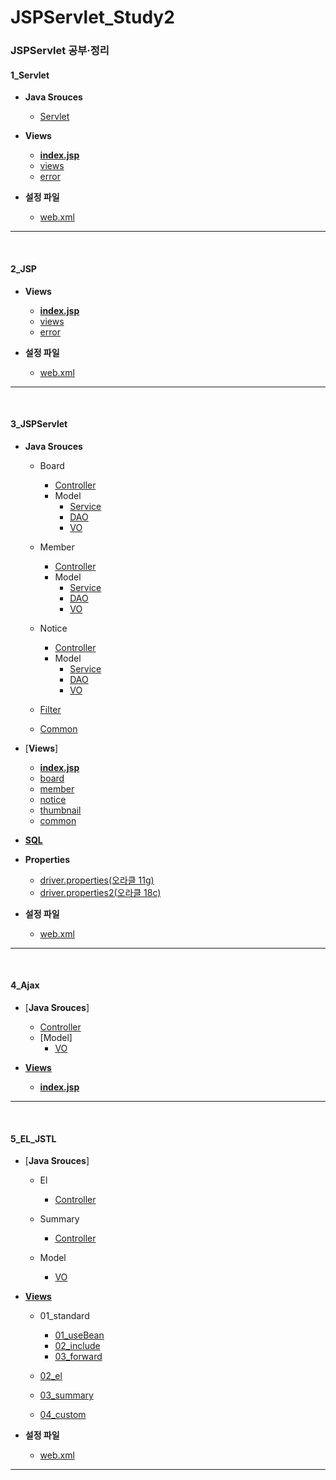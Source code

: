# JSPServlet_Study2
### JSPServlet 공부·정리

#### 1_Servlet 
- **Java Srouces**
  - [Servlet](https://github.com/ehdqkd616/JSPServlet_Study2/tree/main/1_Servlet/src/com/kh/servlet)

- **Views**
  - [**index.jsp**](https://github.com/ehdqkd616/JSPServlet_Study2/blob/main/1_Servlet/WebContent/index.html)
  - [views](https://github.com/ehdqkd616/JSPServlet_Study2/tree/main/2_JSP/WebContent/jsp)
  - [error](https://github.com/ehdqkd616/JSPServlet_Study2/tree/main/2_JSP/WebContent/jsp/error)
  
- **설정 파일**
  - [web.xml](https://github.com/ehdqkd616/JSPServlet_Study2/blob/main/1_Servlet/WebContent/WEB-INF/web.xml)
  
___
<br>
  
#### 2_JSP
- **Views**
  - [**index.jsp**](https://github.com/ehdqkd616/JSPServlet_Study2/blob/main/2_JSP/WebContent/index.html)
  - [views](https://github.com/ehdqkd616/JSPServlet_Study2/tree/main/2_JSP/WebContent/jsp)
  - [error](https://github.com/ehdqkd616/JSPServlet_Study2/tree/main/2_JSP/WebContent/jsp/error)
  
- **설정 파일**
  - [web.xml](https://github.com/ehdqkd616/JSPServlet_Study2/blob/main/2_JSP/WebContent/WEB-INF/web.xml)

___
<br>

#### 3_JSPServlet
- **Java Srouces**
  - Board
    - [Controller](https://github.com/ehdqkd616/JSPServlet_Study2/tree/main/3_JSPServlet(PC)/src/member/controller)
    - Model
      - [Service](https://github.com/ehdqkd616/JSPServlet_Study2/tree/main/3_JSPServlet(PC)/src/member/model/service)
      - [DAO](https://github.com/ehdqkd616/JSPServlet_Study2/tree/main/3_JSPServlet(PC)/src/board/model/dao)
      - [VO](https://github.com/ehdqkd616/JSPServlet_Study2/tree/main/3_JSPServlet(PC)/src/board/model/vo)
    
  - Member
    - [Controller](https://github.com/ehdqkd616/JSPServlet_Study2/tree/main/3_JSPServlet(PC)/src/member/controller)
    - Model
      - [Service](https://github.com/ehdqkd616/JSPServlet_Study2/tree/main/3_JSPServlet(PC)/src/board/model/service)
      - [DAO](https://github.com/ehdqkd616/JSPServlet_Study2/tree/main/3_JSPServlet(PC)/src/member/model/dao)
      - [VO](https://github.com/ehdqkd616/JSPServlet_Study2/tree/main/3_JSPServlet(PC)/src/member/model/vo)  
   
  - Notice
    - [Controller](https://github.com/ehdqkd616/JSPServlet_Study2/tree/main/3_JSPServlet(PC)/src/notice/controller)
    - Model
      - [Service](https://github.com/ehdqkd616/JSPServlet_Study2/tree/main/3_JSPServlet(PC)/src/notice/model/service)
      - [DAO](https://github.com/ehdqkd616/JSPServlet_Study2/tree/main/3_JSPServlet(PC)/src/notice/model/dao)
      - [VO](https://github.com/ehdqkd616/JSPServlet_Study2/tree/main/3_JSPServlet(PC)/src/notice/model/vo)  
   
   - [Filter](https://github.com/ehdqkd616/JSPServlet_Study2/tree/main/3_JSPServlet(PC)/src/filter)
   - [Common](https://github.com/ehdqkd616/JSPServlet_Study2/tree/main/3_JSPServlet(PC)/src/common)
   
- [**Views**]
  - [**index.jsp**](https://github.com/ehdqkd616/JSPServlet_Study2/blob/main/3_JSPServlet(PC)/WebContent/index.jsp)
  - [board](https://github.com/ehdqkd616/JSPServlet_Study2/tree/main/3_JSPServlet(PC)/WebContent/WEB-INF/views/board)
  - [member](https://github.com/ehdqkd616/JSPServlet_Study2/tree/main/3_JSPServlet(PC)/WebContent/WEB-INF/views/member)
  - [notice](https://github.com/ehdqkd616/JSPServlet_Study2/tree/main/3_JSPServlet(PC)/WebContent/WEB-INF/views/notice)
  - [thumbnail](https://github.com/ehdqkd616/JSPServlet_Study2/tree/main/3_JSPServlet(PC)/WebContent/WEB-INF/views/thumbnail)
  - [common](https://github.com/ehdqkd616/JSPServlet_Study2/tree/main/3_JSPServlet(PC)/WebContent/WEB-INF/views/common)
  
- [**SQL**](https://github.com/ehdqkd616/JSPServlet_Study2/tree/main/3_JSPServlet(PC)/src/sql)

- **Properties**
  - [driver.properties(오라클 11g)](https://github.com/ehdqkd616/JSPServlet_Study2/blob/main/3_JSPServlet(PC)/src/sql/driver.properties)
  - [driver.properties2(오라클 18c)](https://github.com/ehdqkd616/JSPServlet_Study2/blob/main/3_JSPServlet(PC)/src/sql/driver2.properties)
  
- **설정 파일**
  - [web.xml](https://github.com/ehdqkd616/JSPServlet_Study2/blob/main/3_JSPServlet(PC)/WebContent/WEB-INF/web.xml)
___
<br>

#### 4_Ajax
- [**Java Srouces**]
  - [Controller](https://github.com/ehdqkd616/JSPServlet_Study2/tree/main/4_Ajax/src/ajax/jquery/controller)
  - [Model]
    - [VO](https://github.com/ehdqkd616/JSPServlet_Study2/blob/main/4_Ajax/src/ajax/jquery/model/vo)
    
- [**Views**](https://github.com/ehdqkd616/JSPServlet_Study1/tree/master/Quiz/WebContent)
  - [**index.jsp**](https://github.com/ehdqkd616/JSPServlet_Study2/blob/main/4_Ajax/WebContent/index.jsp)

___
<br>

#### 5_EL_JSTL
- [**Java Srouces**]
  - El
    - [Controller](https://github.com/ehdqkd616/JSPServlet_Study2/tree/main/5_EL_JSTL/src/action/el/controller)
  
  - Summary
    - [Controller](https://github.com/ehdqkd616/JSPServlet_Study2/tree/main/5_EL_JSTL/src/action/summary/controller)
 
  - Model
    - [VO](https://github.com/ehdqkd616/JSPServlet_Study2/tree/main/5_EL_JSTL/src/action/model/vo)
  
- [**Views**](https://github.com/ehdqkd616/JSPServlet_Study1/tree/master/Quiz/WebContent)
  - 01_standard
    - [01_useBean](https://github.com/ehdqkd616/JSPServlet_Study2/tree/main/5_EL_JSTL/WebContent/01_standard/01_useBean)
    - [02_include](https://github.com/ehdqkd616/JSPServlet_Study2/tree/main/5_EL_JSTL/WebContent/01_standard/02_include)
    - [03_forward](https://github.com/ehdqkd616/JSPServlet_Study2/tree/main/5_EL_JSTL/WebContent/01_standard/03_forward)
    
  - [02_el](https://github.com/ehdqkd616/JSPServlet_Study2/tree/main/5_EL_JSTL/WebContent/02_el)
  - [03_summary](https://github.com/ehdqkd616/JSPServlet_Study2/tree/main/5_EL_JSTL/WebContent/03_summary)
  - [04_custom](https://github.com/ehdqkd616/JSPServlet_Study2/tree/main/5_EL_JSTL/WebContent/04_custom)

- **설정 파일**
  - [web.xml](https://github.com/ehdqkd616/JSPServlet_Study2/blob/main/5_EL_JSTL/WebContent/WEB-INF/web.xml)
___
<br>
